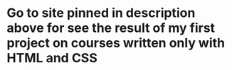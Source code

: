 # Go to site pinned in description above for see the result of my first project on courses written only with HTML and CSS
